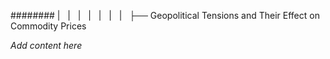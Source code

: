 ######## |   |   |   |   |   |   |   ├── Geopolitical Tensions and Their Effect on Commodity Prices

*Add content here*